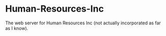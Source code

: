 # Human-Resources-Inc
The web server for Human Resources Inc (not actually incorporated as far as I know).
